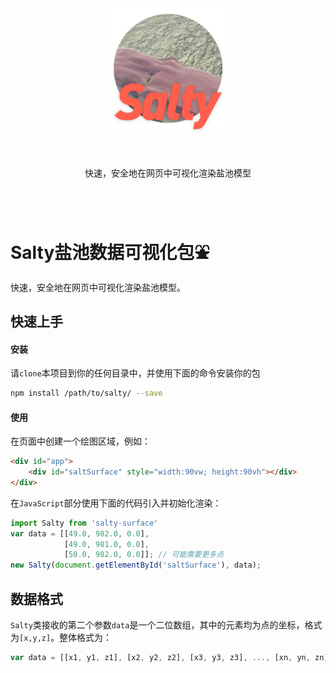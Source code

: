 <center><img src="./asset/salty_logo.png" width="40%"/></center>
<br></br>

<p align="center">快速，安全地在网页中可视化渲染盐池模型</p>
<br></br>

# Salty盐池数据可视化包⛲

快速，安全地在网页中可视化渲染盐池模型。

## 快速上手

#### 安装

请`clone`本项目到你的任何目录中，并使用下面的命令安装你的包

```bash
npm install /path/to/salty/ --save
```

#### 使用

在页面中创建一个绘图区域，例如：

```HTML
<div id="app">
    <div id="saltSurface" style="width:90vw; height:90vh"></div>
</div>
```

在`JavaScript`部分使用下面的代码引入并初始化渲染：

```javascript
import Salty from 'salty-surface'
var data = [[49.0, 982.0, 0.0], 
            [49.0, 981.0, 0.0],
            [50.0, 982.0, 0.0]]; // 可能需要更多点
new Salty(document.getElementById('saltSurface'), data);
```

## 数据格式

`Salty`类接收的第二个参数`data`是一个二位数组，其中的元素均为点的坐标，格式为`[x,y,z]`。整体格式为：

```javascript
var data = [[x1, y1, z1], [x2, y2, z2], [x3, y3, z3], ..., [xn, yn, zn]];
```